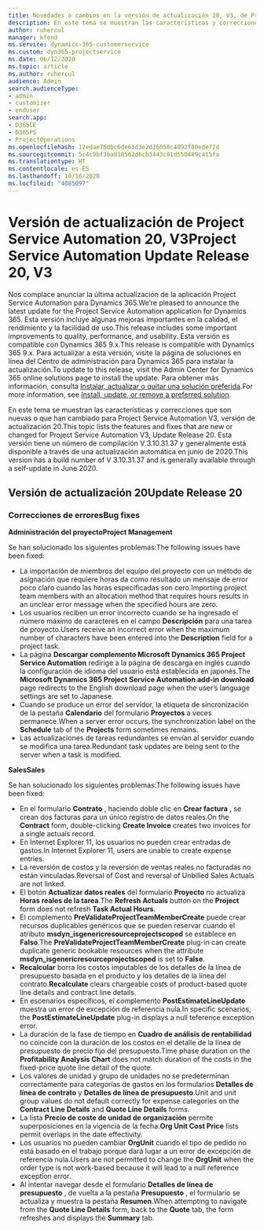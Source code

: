 ```yaml
---
title: Novedades o cambios en la versión de actualización 20, V3, de Project Service Automation
description: En este tema se muestran las características y correcciones disponibles en la Versión de actualización de Project Service Automation 20, V3
author: ruhercul
manager: kfend
ms.service: dynamics-365-customerservice
ms.custom: dyn365-projectservice
ms.date: 06/12/2020
ms.topic: article
ms.author: ruhercul
audience: Admin
search.audienceType:
- admin
- customizer
- enduser
search.app:
- D365CE
- D365PS
- ProjectOperations
ms.openlocfilehash: 12edae76dbc6de63d3e2d36058c4092f80ede77d
ms.sourcegitcommit: 5c4c9bf3ba018562d6cb3443c01d550489c415fa
ms.translationtype: HT
ms.contentlocale: es-ES
ms.lasthandoff: 10/16/2020
ms.locfileid: "4085097"
---
```

# <a name="project-service-automation-update-release-20-v3"></a><span data-ttu-id="a7405-103">Versión de actualización de Project Service Automation 20, V3</span><span class="sxs-lookup"><span data-stu-id="a7405-103">Project Service Automation Update Release 20, V3</span></span>

<span data-ttu-id="a7405-104">Nos complace anunciar la última actualización de la aplicación Project Service Automation para Dynamics 365.</span><span class="sxs-lookup"><span data-stu-id="a7405-104">We’re pleased to announce the latest update for the Project Service Automation application for Dynamics 365.</span></span> <span data-ttu-id="a7405-105">Esta versión incluye algunas mejoras importantes en la calidad, el rendimiento y la facilidad de uso.</span><span class="sxs-lookup"><span data-stu-id="a7405-105">This release includes some important improvements to quality, performance, and usability.</span></span> <span data-ttu-id="a7405-106">Esta versión es compatible con Dynamics 365 9.x.</span><span class="sxs-lookup"><span data-stu-id="a7405-106">This release is compatible with Dynamics 365 9.x.</span></span> <span data-ttu-id="a7405-107">Para actualizar a esta versión, visite la página de soluciones en línea del Centro de administración para Dynamics 365 para instalar la actualización.</span><span class="sxs-lookup"><span data-stu-id="a7405-107">To update to this release, visit the Admin Center for Dynamics 365 online solutions page to install the update.</span></span> <span data-ttu-id="a7405-108">Para obtener más información, consulta [Instalar, actualizar o quitar una solución preferida](https://docs.microsoft.com/power-platform/admin/install-remove-preferred-solution).</span><span class="sxs-lookup"><span data-stu-id="a7405-108">For more information, see [Install, update, or remove a preferred solution](https://docs.microsoft.com/power-platform/admin/install-remove-preferred-solution).</span></span>

<span data-ttu-id="a7405-109">En este tema se muestran las características y correcciones que son nuevas o que han cambiado para Project Service Automation V3, versión de actualización 20.</span><span class="sxs-lookup"><span data-stu-id="a7405-109">This topic lists the features and fixes that are new or changed for Project Service Automation V3, Update Release 20.</span></span> <span data-ttu-id="a7405-110">Esta versión tiene un número de compilación V 3.10.31.37 y generalmente está disponible a través de una actualización automática en junio de 2020.</span><span class="sxs-lookup"><span data-stu-id="a7405-110">This version has a build number of V 3.10.31.37 and is generally available through a self-update in June 2020.</span></span>

## <a name="update-release-20"></a><span data-ttu-id="a7405-111">Versión de actualización 20</span><span class="sxs-lookup"><span data-stu-id="a7405-111">Update Release 20</span></span>

### <a name="bug-fixes"></a><span data-ttu-id="a7405-112">Correcciones de errores</span><span class="sxs-lookup"><span data-stu-id="a7405-112">Bug fixes</span></span>

<span data-ttu-id="a7405-113">**Administración del proyecto**</span><span class="sxs-lookup"><span data-stu-id="a7405-113">**Project Management**</span></span>

<span data-ttu-id="a7405-114">Se han solucionado los siguientes problemas:</span><span class="sxs-lookup"><span data-stu-id="a7405-114">The following issues have been fixed:</span></span>

- <span data-ttu-id="a7405-115">La importación de miembros del equipo del proyecto con un método de asignación que requiere horas da como resultado un mensaje de error poco claro cuando las horas especificadas son cero.</span><span class="sxs-lookup"><span data-stu-id="a7405-115">Importing project team members with an allocation method that requires hours results in an unclear error message when the specified hours are zero.</span></span>
- <span data-ttu-id="a7405-116">Los usuarios reciben un error incorrecto cuando se ha ingresado el número máximo de caracteres en el campo **Descripción** para una tarea de proyecto.</span><span class="sxs-lookup"><span data-stu-id="a7405-116">Users receive an incorrect error when the maximum number of characters have been entered into the **Description** field for a project task.</span></span>
- <span data-ttu-id="a7405-117">La página **Descargar complemento Microsoft Dynamics 365 Project Service Automation** redirige a la página de descarga en inglés cuando la configuración de idioma del usuario está establecida en japonés.</span><span class="sxs-lookup"><span data-stu-id="a7405-117">The **Microsoft Dynamics 365 Project Service Automation add-in download** page redirects to the English download page when the user’s language settings are set to Japanese.</span></span>
- <span data-ttu-id="a7405-118">Cuando se produce un error del servidor, la etiqueta de sincronización de la pestaña **Calendario** del formulario **Proyectos** a veces permanece.</span><span class="sxs-lookup"><span data-stu-id="a7405-118">When a server error occurs, the synchronization label on the **Schedule** tab of the **Projects** form sometimes remains.</span></span>
- <span data-ttu-id="a7405-119">Las actualizaciones de tareas redundantes se envían al servidor cuando se modifica una tarea.</span><span class="sxs-lookup"><span data-stu-id="a7405-119">Redundant task updates are being sent to the server when a task is modified.</span></span>

<span data-ttu-id="a7405-120">**Sales**</span><span class="sxs-lookup"><span data-stu-id="a7405-120">**Sales**</span></span>

<span data-ttu-id="a7405-121">Se han solucionado los siguientes problemas:</span><span class="sxs-lookup"><span data-stu-id="a7405-121">The following issues have been fixed:</span></span>

- <span data-ttu-id="a7405-122">En el formulario **Contrato** , haciendo doble clic en **Crear factura** , se crean dos facturas para un único registro de datos reales.</span><span class="sxs-lookup"><span data-stu-id="a7405-122">On the **Contract** form, double-clicking **Create Invoice** creates two invoices for a single actuals record.</span></span>
- <span data-ttu-id="a7405-123">En Internet Explorer 11, los usuarios no pueden crear entradas de gastos.</span><span class="sxs-lookup"><span data-stu-id="a7405-123">In Internet Explorer 11, users are unable to create expense entries.</span></span>
- <span data-ttu-id="a7405-124">La reversión de costos y la reversión de ventas reales no facturadas no están vinculadas.</span><span class="sxs-lookup"><span data-stu-id="a7405-124">Reversal of Cost and reversal of Unbilled Sales Actuals are not linked.</span></span>
- <span data-ttu-id="a7405-125">El botón **Actualizar datos reales** del formulario **Proyecto** no actualiza **Horas reales de la tarea**.</span><span class="sxs-lookup"><span data-stu-id="a7405-125">The **Refresh Actuals** button on the **Project** form does not refresh **Task Actual Hours**.</span></span>
- <span data-ttu-id="a7405-126">El complemento **PreValidateProjectTeamMemberCreate** puede crear recursos duplicables genéricos que se pueden reservar cuando el atributo **msdyn_isgenericresourceprojectscoped** se establece en **Falso**.</span><span class="sxs-lookup"><span data-stu-id="a7405-126">The **PreValidateProjectTeamMemberCreate** plug-in can create duplicate generic bookable resources when the attribute **msdyn_isgenericresourceprojectscoped** is set to **False**.</span></span>
- <span data-ttu-id="a7405-127">**Recalcular** borra los costos imputables de los detalles de la línea de presupuesto basada en el producto y los detalles de la línea del contrato.</span><span class="sxs-lookup"><span data-stu-id="a7405-127">**Recalculate** clears chargeable costs of product-based quote line details and contract line details.</span></span>
- <span data-ttu-id="a7405-128">En escenarios específicos, el complemento **PostEstimateLineUpdate** muestra un error de excepción de referencia nula.</span><span class="sxs-lookup"><span data-stu-id="a7405-128">In specific scenarios, the **PostEstimateLineUpdate** plug-in displays a null teference exception error.</span></span>
- <span data-ttu-id="a7405-129">La duración de la fase de tiempo en **Cuadro de análisis de rentabilidad** no coincide con la duración de los costos en el detalle de la línea de presupuesto de precio fijo del presupuesto.</span><span class="sxs-lookup"><span data-stu-id="a7405-129">Time phase duration on the **Profitability Analysis Chart** does not match duration of the costs in the fixed-price quote line detail of the quote.</span></span>
- <span data-ttu-id="a7405-130">Los valores de unidad y grupo de unidades no se predeterminan correctamente para categorías de gastos en los formularios **Detalles de línea de contrato** y **Detalles de línea de presupuesto**.</span><span class="sxs-lookup"><span data-stu-id="a7405-130">Unit and unit group values do not default correctly for expense categories on the **Contract Line Details** and **Quote Line Details** forms.</span></span>
- <span data-ttu-id="a7405-131">La lista **Precio de coste de unidad de organización** permite superposiciones en la vigencia de la fecha.</span><span class="sxs-lookup"><span data-stu-id="a7405-131">**Org Unit Cost Price** lists permit overlaps in the date effectivity.</span></span>
- <span data-ttu-id="a7405-132">Los usuarios no pueden cambiar **OrgUnit** cuando el tipo de pedido no está basado en el trabajo porque dará lugar a un error de excepción de referencia nula.</span><span class="sxs-lookup"><span data-stu-id="a7405-132">Users are not permitted to change the **OrgUnit** when the order type is not work-based because it will lead to a null reference exception error.</span></span>
- <span data-ttu-id="a7405-133">Al intentar navegar desde el formulario **Detalles de línea de presupuesto** , de vuelta a la pestaña **Presupuesto** , el formulario se actualiza y muestra la pestaña **Resumen**.</span><span class="sxs-lookup"><span data-stu-id="a7405-133">When attempting to navigate from the **Quote Line Details** form, back to the **Quote** tab, the form refreshes and displays the **Summary** tab.</span></span>
